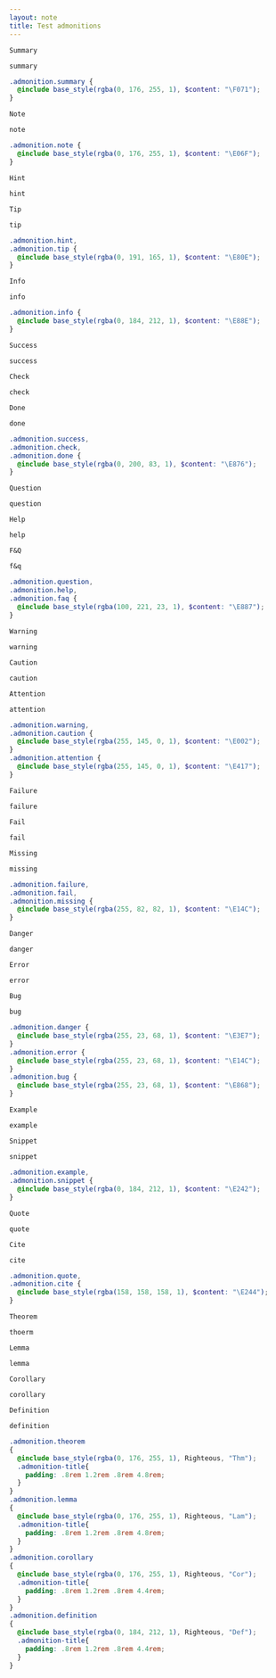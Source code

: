 ```yaml
---
layout: note
title: Test admonitions
---
```


```summary*
Summary

summary
```
```scss
.admonition.summary {
  @include base_style(rgba(0, 176, 255, 1), $content: "\F071");
}
```

```note*
Note

note
```

```scss
.admonition.note {
  @include base_style(rgba(0, 176, 255, 1), $content: "\E06F");
}
```

```hint*
Hint

hint
```

```tip*
Tip

tip
```

```scss
.admonition.hint,
.admonition.tip {
  @include base_style(rgba(0, 191, 165, 1), $content: "\E80E");
}
```

```info*
Info

info
```
```scss
.admonition.info {
  @include base_style(rgba(0, 184, 212, 1), $content: "\E88E");
}
```

```success*
Success

success
```
```check*
Check

check
```
```done*
Done

done
```
```scss
.admonition.success,
.admonition.check,
.admonition.done {
  @include base_style(rgba(0, 200, 83, 1), $content: "\E876");
}
```

```question*
Question

question
```
```help*
Help

help
```
```faq*
F&Q

f&q
```
```scss
.admonition.question,
.admonition.help,
.admonition.faq {
  @include base_style(rgba(100, 221, 23, 1), $content: "\E887");
}
```

```warning*
Warning

warning
```
```caution*
Caution

caution
```
```attention*
Attention

attention
```
```scss
.admonition.warning,
.admonition.caution {
  @include base_style(rgba(255, 145, 0, 1), $content: "\E002");
}
.admonition.attention {
  @include base_style(rgba(255, 145, 0, 1), $content: "\E417");
}
```

```failure*
Failure

failure
```
```fail*
Fail

fail
```
```missing*
Missing

missing
```
```scss
.admonition.failure,
.admonition.fail,
.admonition.missing {
  @include base_style(rgba(255, 82, 82, 1), $content: "\E14C");
}
```

```danger*
Danger

danger
```
```error*
Error

error
```
```bug*
Bug

bug
```
```scss
.admonition.danger {
  @include base_style(rgba(255, 23, 68, 1), $content: "\E3E7");
}
.admonition.error {
  @include base_style(rgba(255, 23, 68, 1), $content: "\E14C");
}
.admonition.bug {
  @include base_style(rgba(255, 23, 68, 1), $content: "\E868");
}
```

```example*
Example

example
```
```snippet*
Snippet

snippet
```
```scss
.admonition.example,
.admonition.snippet {
  @include base_style(rgba(0, 184, 212, 1), $content: "\E242");
}
```

```quote*
Quote

quote
```
```cite*
Cite

cite
```
```scss
.admonition.quote,
.admonition.cite {
  @include base_style(rgba(158, 158, 158, 1), $content: "\E244");
}
```

```theorem*
Theorem

thoerm
```
```lemma*
Lemma

lemma
```
```corollary*
Corollary

corollary
```
```definition*
Definition

definition
```
```scss
.admonition.theorem
{
  @include base_style(rgba(0, 176, 255, 1), Righteous, "Thm");
  .admonition-title{
    padding: .8rem 1.2rem .8rem 4.8rem;
  }
}
.admonition.lemma
{
  @include base_style(rgba(0, 176, 255, 1), Righteous, "Lam");
  .admonition-title{
    padding: .8rem 1.2rem .8rem 4.8rem;
  }
}
.admonition.corollary
{
  @include base_style(rgba(0, 176, 255, 1), Righteous, "Cor");
  .admonition-title{
    padding: .8rem 1.2rem .8rem 4.4rem;
  }
}
.admonition.definition
{
  @include base_style(rgba(0, 184, 212, 1), Righteous, "Def");
  .admonition-title{
    padding: .8rem 1.2rem .8rem 4.4rem;
  }
}
```